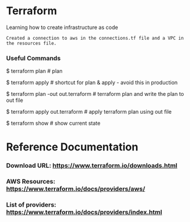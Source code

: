 # Terraform
Learning how to create infrastructure as code
```
Created a connection to aws in the connections.tf file and a VPC in the resources file.
```
### Useful Commands
$ terraform plan                                  # plan

$ terraform apply                                 # shortcut for plan & apply - avoid this in production

$ terraform plan -out out.terraform               # terraform plan and write the plan to out file

$ terraform apply out.terraform                   # apply terraform plan using out file

$ terraform show                                  # show current state

# Reference Documentation
### Download URL: https://www.terraform.io/downloads.html
### AWS Resources: https://www.terraform.io/docs/providers/aws/
### List of providers: https://www.terraform.io/docs/providers/index.html
